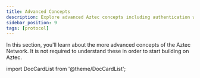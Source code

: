 ```yaml
---
title: Advanced Concepts
description: Explore advanced Aztec concepts including authentication witnesses, circuits, and storage mechanisms that enable privacy-preserving smart contracts.
sidebar_position: 9
tags: [protocol]
---
```


In this section, you'll learn about the more advanced concepts of the Aztec Network. It is not required to understand these in order to start building on Aztec.

import DocCardList from '@theme/DocCardList';

<DocCardList />
